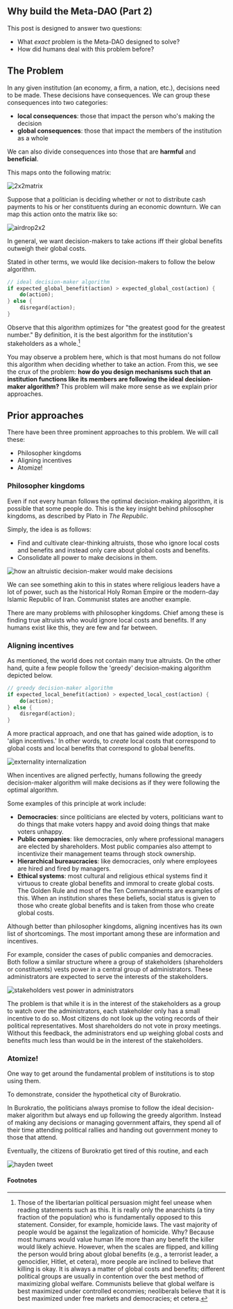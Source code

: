 ## Why build the Meta-DAO (Part 2)

This post is designed to answer two questions:
- What *exact* problem is the Meta-DAO designed to solve? 
- How did humans deal with this problem before?

## The Problem

In any given institution (an economy, a firm, a nation, etc.), decisions need to be made. These decisions have consequences. We can group these consequences into two categories:
- **local consequences**: those that impact the person who's making the decision
- **global consequences**: those that impact the members of the institution as a whole

We can also divide consequences into those that are **harmful** and **beneficial**.

This maps onto the following matrix:

![2x2matrix](media/decision2x2.excalidraw.png)

Suppose that a politician is deciding whether or not to distribute cash payments to his or her constituents during an economic downturn. We can map this action onto the matrix like so:

![airdrop2x2](media/airdrop2x2.excalidraw.png)

In general, we want decision-makers to take actions iff their global benefits outweigh their global costs. 

Stated in other terms, we would like decision-makers to follow the below algorithm.

```rust
// ideal decision-maker algorithm
if expected_global_benefit(action) > expected_global_cost(action) {
    do(action);
} else {
    disregard(action);
}
```

Observe that this algorithm optimizes for "the greatest good for the greatest number." By definition, it is the best algorithm for the institution's stakeholders as a whole.[^1]

You may observe a problem here, which is that most humans do not follow this algorithm when deciding whether to take an action. From this, we see the crux of the problem: **how do you design mechanisms such that an institution functions like its members are following the ideal decision-maker algorithm?** This problem will make more sense as we explain prior approaches.

## Prior approaches

There have been three prominent approaches to this problem. We will call these:
- Philosopher kingdoms 
- Aligning incentives 
- Atomize! 

### Philosopher kingdoms

Even if not every human follows the optimal decision-making algorithm, it is possible that some people do. This is the key insight behind philosopher kingdoms, as described by Plato in *The Republic*.

Simply, the idea is as follows:
- Find and cultivate clear-thinking altruists, those who ignore local costs and benefits and instead only care about global costs and benefits.
- Consolidate all power to make decisions in them.

![how an altruistic decision-maker would make decisions](media/altruistic-decision-maker.excalidraw.png)

We can see something akin to this in states where religious leaders have a lot of power, such as the historical Holy Roman Empire or the modern-day Islamic Republic of Iran. Communist states are another example.

There are many problems with philosopher kingdoms. Chief among these is finding true altruists who would ignore local costs and benefits. If any humans exist like this, they are few and far between.

### Aligning incentives

As mentioned, the world does not contain many true altruists. On the other hand, quite a few people follow the 'greedy' decision-making algorithm depicted below.

```rust
// greedy decision-maker algorithm
if expected_local_benefit(action) > expected_local_cost(action) {
    do(action);
} else {
    disregard(action);
}
```

A more practical approach, and one that has gained wide adoption, is to 'align incentives.' In other words, to *create* local costs that correspond to global costs and local benefits that correspond to global benefits.

![externality internalization](media/externality-internalization.excalidraw.png)

When incentives are aligned perfectly, humans following the greedy decision-maker algorithm will make decisions as if they were following the optimal algorithm. 

Some examples of this principle at work include:
- **Democracies**: since politicians are elected by voters, politicians want to do things that make voters happy and avoid doing things that make voters unhappy.
- **Public companies**: like democracies, only where professional managers are elected by shareholders. Most public companies also attempt to incentivize their management teams through stock ownership.
- **Hierarchical bureaucracies**: like democracies, only where employees are hired and fired by managers. 
- **Ethical systems**: most cultural and religious ethical systems find it virtuous to create global benefits and immoral to create global costs. The Golden Rule and most of the Ten Commandments are examples of this. When an institution shares these beliefs, social status is given to those who create global benefits and is taken from those who create global costs.

Although better than philosopher kingdoms, aligning incentives has its own list of shortcomings. The most important among these are information and incentives. 

For example, consider the cases of public companies and democracies. Both follow a similar structure where a group of stakeholders (shareholders or constituents) vests power in a central group of administrators. These administrators are expected to serve the interests of the stakeholders.

![stakeholders vest power in administrators](media/StakeholderAdministratorRelationship.excalidraw.png)

The problem is that while it is in the interest of the stakeholders as a group to watch over the administrators, each stakeholder only has a small incentive to do so. Most citizens do not look up the voting records of their political representatives. Most shareholders do not vote in proxy meetings. Without this feedback, the administrators end up weighing global costs and benefits much less than would be in the interest of the stakeholders.

### Atomize!

One way to get around the fundamental problem of institutions is to stop using them. 


To demonstrate, consider the hypothetical city of Burokratio. 

In Burokratio, the politicians always promise to follow the ideal decision-maker algorithm but always end up following the greedy algorithm. Instead of making any decisions or managing government affairs, they spend all of their time attending political rallies and handing out government money to those that attend.

Eventually, the citizens of Burokratio get tired of this routine, and each 



![hayden tweet](media/HaydenTweet.png)


#### Footnotes

[^1]: Those of the libertarian political persuasion might feel unease when reading statements such as this. It is really only the anarchists (a tiny fraction of the population) who is fundamentally opposed to this statement. Consider, for example, homicide laws. The vast majority of people would be against the legalization of homicide. Why? Because most humans would value human life more than any benefit the killer would likely achieve. However, when the scales are flipped, and killing the person would bring about global benefits (e.g., a terrorist leader, a genocidier, Hitlet, et cetera), more people are inclined to believe that killing is okay. It is always a matter of global costs and benefits; different political groups are usually in contention over the best method of maximizing global welfare. Communists believe that global welfare is best maximized under controlled economies; neoliberals believe that it is best maximized under free markets and democracies; et cetera.